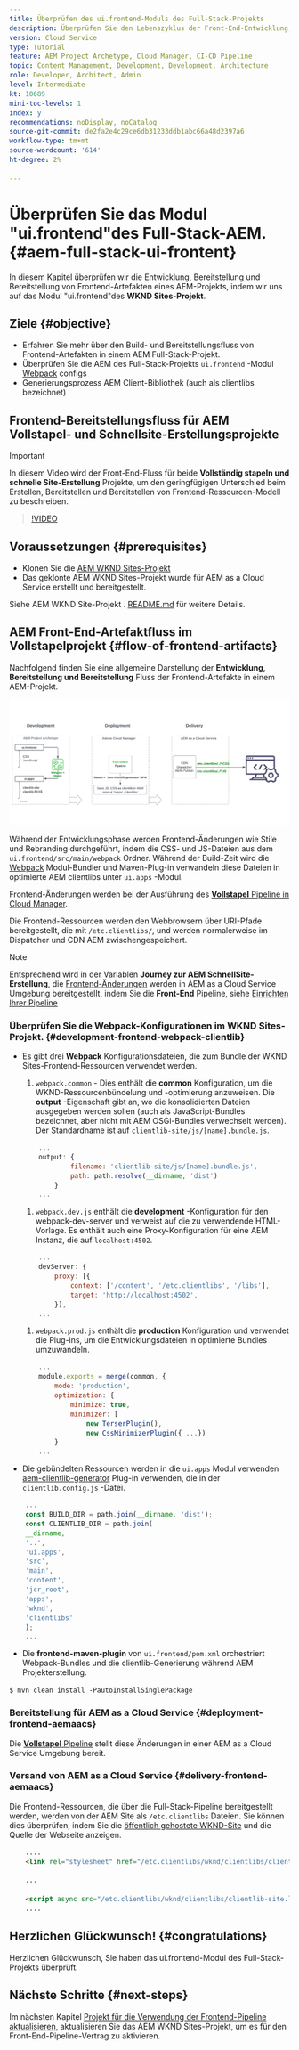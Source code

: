 ```yaml
---
title: Überprüfen des ui.frontend-Moduls des Full-Stack-Projekts
description: Überprüfen Sie den Lebenszyklus der Front-End-Entwicklung, -Bereitstellung und -Bereitstellung eines maven-basierten AEM Sites-Vollstapelprojekts.
version: Cloud Service
type: Tutorial
feature: AEM Project Archetype, Cloud Manager, CI-CD Pipeline
topic: Content Management, Development, Development, Architecture
role: Developer, Architect, Admin
level: Intermediate
kt: 10689
mini-toc-levels: 1
index: y
recommendations: noDisplay, noCatalog
source-git-commit: de2fa2e4c29ce6db31233ddb1abc66a48d2397a6
workflow-type: tm+mt
source-wordcount: '614'
ht-degree: 2%

---
```



# Überprüfen Sie das Modul &quot;ui.frontend&quot;des Full-Stack-AEM. {#aem-full-stack-ui-frontent}

In diesem Kapitel überprüfen wir die Entwicklung, Bereitstellung und Bereitstellung von Frontend-Artefakten eines AEM-Projekts, indem wir uns auf das Modul &quot;ui.frontend&quot;des __WKND Sites-Projekt__.


## Ziele {#objective}

* Erfahren Sie mehr über den Build- und Bereitstellungsfluss von Frontend-Artefakten in einem AEM Full-Stack-Projekt.
* Überprüfen Sie die AEM des Full-Stack-Projekts `ui.frontend` -Modul [Webpack](https://webpack.js.org/) configs
* Generierungsprozess AEM Client-Bibliothek (auch als clientlibs bezeichnet)

## Frontend-Bereitstellungsfluss für AEM Vollstapel- und Schnellsite-Erstellungsprojekte

>[!IMPORTANT]
>
>In diesem Video wird der Front-End-Fluss für beide **Vollständig stapeln und schnelle Site-Erstellung** Projekte, um den geringfügigen Unterschied beim Erstellen, Bereitstellen und Bereitstellen von Frontend-Ressourcen-Modell zu beschreiben.

>[!VIDEO](https://video.tv.adobe.com/v/3409344/)

## Voraussetzungen {#prerequisites}


* Klonen Sie die [AEM WKND Sites-Projekt](https://github.com/adobe/aem-guides-wknd)
* Das geklonte AEM WKND Sites-Projekt wurde für AEM as a Cloud Service erstellt und bereitgestellt.

Siehe AEM WKND Site-Projekt . [README.md](https://github.com/adobe/aem-guides-wknd/blob/main/README.md) für weitere Details.

## AEM Front-End-Artefaktfluss im Vollstapelprojekt {#flow-of-frontend-artifacts}

Nachfolgend finden Sie eine allgemeine Darstellung der __Entwicklung, Bereitstellung und Bereitstellung__ Fluss der Frontend-Artefakte in einem AEM-Projekt.

![Entwicklung, Bereitstellung und Bereitstellung von Frontend-Artefakten](assets/Dev-Deploy-Delivery-AEM-Project.png)


Während der Entwicklungsphase werden Frontend-Änderungen wie Stile und Rebranding durchgeführt, indem die CSS- und JS-Dateien aus dem `ui.frontend/src/main/webpack` Ordner. Während der Build-Zeit wird die [Webpack](https://webpack.js.org/) Modul-Bundler und Maven-Plug-in verwandeln diese Dateien in optimierte AEM clientlibs unter `ui.apps` -Modul.

Frontend-Änderungen werden bei der Ausführung des [__Vollstapel__ Pipeline in Cloud Manager](https://experienceleague.adobe.com/docs/experience-manager-cloud-service/content/implementing/using-cloud-manager/cicd-pipelines/introduction-ci-cd-pipelines.html).

Die Frontend-Ressourcen werden den Webbrowsern über URI-Pfade bereitgestellt, die mit `/etc.clientlibs/`, und werden normalerweise im Dispatcher und CDN AEM zwischengespeichert.


>[!NOTE]
>
> Entsprechend wird in der Variablen __Journey zur AEM SchnellSite-Erstellung__, die [Frontend-Änderungen](https://experienceleague.adobe.com/docs/experience-manager-cloud-service/content/sites/administering/site-creation/quick-site/customize-theme.html) werden in AEM as a Cloud Service Umgebung bereitgestellt, indem Sie die __Front-End__ Pipeline, siehe [Einrichten Ihrer Pipeline](https://experienceleague.adobe.com/docs/experience-manager-cloud-service/content/sites/administering/site-creation/quick-site/pipeline-setup.html)

### Überprüfen Sie die Webpack-Konfigurationen im WKND Sites-Projekt. {#development-frontend-webpack-clientlib}

* Es gibt drei __Webpack__ Konfigurationsdateien, die zum Bundle der WKND Sites-Frontend-Ressourcen verwendet werden.

   1. `webpack.common` - Dies enthält die __common__ Konfiguration, um die WKND-Ressourcenbündelung und -optimierung anzuweisen. Die __output__ -Eigenschaft gibt an, wo die konsolidierten Dateien ausgegeben werden sollen (auch als JavaScript-Bundles bezeichnet, aber nicht mit AEM OSGi-Bundles verwechselt werden). Der Standardname ist auf `clientlib-site/js/[name].bundle.js`.

   ```javascript
       ...
       output: {
               filename: 'clientlib-site/js/[name].bundle.js',
               path: path.resolve(__dirname, 'dist')
           }
       ...    
   ```

   1. `webpack.dev.js` enthält die __development__ -Konfiguration für den webpack-dev-server und verweist auf die zu verwendende HTML-Vorlage. Es enthält auch eine Proxy-Konfiguration für eine AEM Instanz, die auf `localhost:4502`.

   ```javascript
       ...
       devServer: {
           proxy: [{
               context: ['/content', '/etc.clientlibs', '/libs'],
               target: 'http://localhost:4502',
           }],
       ...    
   ```

   1. `webpack.prod.js` enthält die __production__ Konfiguration und verwendet die Plug-ins, um die Entwicklungsdateien in optimierte Bundles umzuwandeln.

   ```javascript
       ...
       module.exports = merge(common, {
           mode: 'production',
           optimization: {
               minimize: true,
               minimizer: [
                   new TerserPlugin(),
                   new CssMinimizerPlugin({ ...})
           }
       ...    
   ```


* Die gebündelten Ressourcen werden in die `ui.apps` Modul verwenden [aem-clientlib-generator](https://www.npmjs.com/package/aem-clientlib-generator) Plug-in verwenden, die in der `clientlib.config.js` -Datei.

```javascript
    ...
    const BUILD_DIR = path.join(__dirname, 'dist');
    const CLIENTLIB_DIR = path.join(
    __dirname,
    '..',
    'ui.apps',
    'src',
    'main',
    'content',
    'jcr_root',
    'apps',
    'wknd',
    'clientlibs'
    );
    ...
```

* Die __frontend-maven-plugin__ von `ui.frontend/pom.xml` orchestriert Webpack-Bundles und die clientlib-Generierung während AEM Projekterstellung.

`$ mvn clean install -PautoInstallSinglePackage`

### Bereitstellung für AEM as a Cloud Service {#deployment-frontend-aemaacs}

Die [__Vollstapel__ Pipeline](https://experienceleague.adobe.com/docs/experience-manager-cloud-service/content/implementing/using-cloud-manager/cicd-pipelines/introduction-ci-cd-pipelines.html?#full-stack-pipeline) stellt diese Änderungen in einer AEM as a Cloud Service Umgebung bereit.


### Versand von AEM as a Cloud Service {#delivery-frontend-aemaacs}

Die Frontend-Ressourcen, die über die Full-Stack-Pipeline bereitgestellt werden, werden von der AEM Site als `/etc.clientlibs` Dateien. Sie können dies überprüfen, indem Sie die [öffentlich gehostete WKND-Site](https://wknd.site/content/wknd/us/en.html) und die Quelle der Webseite anzeigen.

```html
    ....
    <link rel="stylesheet" href="/etc.clientlibs/wknd/clientlibs/clientlib-site.lc-181cd4102f7f49aa30eea548a7715c31-lc.min.css" type="text/css">

    ...

    <script async src="/etc.clientlibs/wknd/clientlibs/clientlib-site.lc-d4e7c03fe5c6a405a23b3ca1cc3dcd3d-lc.min.js"></script>
    ....
```

## Herzlichen Glückwunsch! {#congratulations}

Herzlichen Glückwunsch, Sie haben das ui.frontend-Modul des Full-Stack-Projekts überprüft.

## Nächste Schritte {#next-steps}

Im nächsten Kapitel [Projekt für die Verwendung der Frontend-Pipeline aktualisieren](update-project.md), aktualisieren Sie das AEM WKND Sites-Projekt, um es für den Front-End-Pipeline-Vertrag zu aktivieren.
